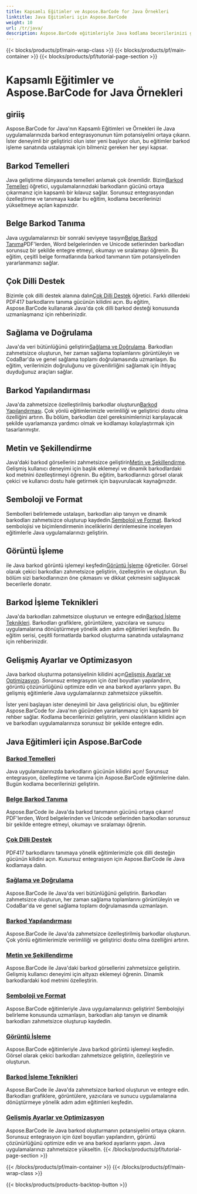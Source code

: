 ```yaml
---
title: Kapsamlı Eğitimler ve Aspose.BarCode for Java Örnekleri
linktitle: Java Eğitimleri için Aspose.BarCode
weight: 10
url: /tr/java/
description: Aspose.BarCode eğitimleriyle Java kodlama becerilerinizi geliştirin. Sorunsuz entegrasyonun, özelleştirmenin ve tanınmanın kilidini açın. Bugün barkodların gücüne dalın.
---
```


{{< blocks/products/pf/main-wrap-class >}}
{{< blocks/products/pf/main-container >}}
{{< blocks/products/pf/tutorial-page-section >}}

# Kapsamlı Eğitimler ve Aspose.BarCode for Java Örnekleri

## giriiş

Aspose.BarCode for Java'nın Kapsamlı Eğitimleri ve Örnekleri ile Java uygulamalarınızda barkod entegrasyonunun tüm potansiyelini ortaya çıkarın. İster deneyimli bir geliştirici olun ister yeni başlıyor olun, bu eğitimler barkod işleme sanatında ustalaşmak için bilmeniz gereken her şeyi kapsar.

## Barkod Temelleri

 Java geliştirme dünyasında temelleri anlamak çok önemlidir. Bizim[Barkod Temelleri](./barcode-basics/) öğretici, uygulamalarınızdaki barkodların gücünü ortaya çıkarmanız için kapsamlı bir kılavuz sağlar. Sorunsuz entegrasyondan özelleştirme ve tanımaya kadar bu eğitim, kodlama becerilerinizi yükseltmeye açılan kapınızdır.

## Belge Barkod Tanıma

 Java uygulamalarınızı bir sonraki seviyeye taşıyın[Belge Barkod Tanıma](./document-barcode-recognition/)PDF'lerden, Word belgelerinden ve Unicode setlerinden barkodları sorunsuz bir şekilde entegre etmeyi, okumayı ve sıralamayı öğrenin. Bu eğitim, çeşitli belge formatlarında barkod tanımanın tüm potansiyelinden yararlanmanızı sağlar.

## Çok Dilli Destek

 Bizimle çok dilli destek alanına dalın[Çok Dilli Destek](./multilingual-support/) öğretici. Farklı dillerdeki PDF417 barkodlarını tanıma gücünün kilidini açın. Bu eğitim, Aspose.BarCode kullanarak Java'da çok dilli barkod desteği konusunda uzmanlaşmanız için rehberinizdir.

## Sağlama ve Doğrulama

 Java'da veri bütünlüğünü geliştirin[Sağlama ve Doğrulama](./checksum-and-validation/). Barkodları zahmetsizce oluşturun, her zaman sağlama toplamlarını görüntüleyin ve CodaBar'da ve genel sağlama toplamı doğrulamasında uzmanlaşın. Bu eğitim, verilerinizin doğruluğunu ve güvenilirliğini sağlamak için ihtiyaç duyduğunuz araçları sağlar.

## Barkod Yapılandırması

 Java'da zahmetsizce özelleştirilmiş barkodlar oluşturun[Barkod Yapılandırması](./barcode-configuration/). Çok yönlü eğitimlerimizle verimliliği ve geliştirici dostu olma özelliğini artırın. Bu bölüm, barkodları özel gereksinimlerinizi karşılayacak şekilde uyarlamanıza yardımcı olmak ve kodlamayı kolaylaştırmak için tasarlanmıştır.

## Metin ve Şekillendirme

Java'daki barkod görsellerini zahmetsizce geliştirin[Metin ve Şekillendirme](./text-and-styling/). Gelişmiş kullanıcı deneyimi için başlık eklemeyi ve dinamik barkodlardaki kod metnini özelleştirmeyi öğrenin. Bu eğitim, barkodlarınızı görsel olarak çekici ve kullanıcı dostu hale getirmek için başvurulacak kaynağınızdır.

## Semboloji ve Format

 Sembolleri belirlemede ustalaşın, barkodları alıp tanıyın ve dinamik barkodları zahmetsizce oluşturup kaydedin.[Semboloji ve Format](./symbology-and-format/). Barkod sembolojisi ve biçimlendirmenin inceliklerini derinlemesine inceleyen eğitimlerle Java uygulamalarınızı geliştirin.

## Görüntü İşleme

 ile Java barkod görüntü işlemeyi keşfedin[Görüntü İşleme](./image-manipulation/) öğreticiler. Görsel olarak çekici barkodları zahmetsizce geliştirin, özelleştirin ve oluşturun. Bu bölüm sizi barkodlarınızın öne çıkmasını ve dikkat çekmesini sağlayacak becerilerle donatır.

## Barkod İşleme Teknikleri

 Java'da barkodları zahmetsizce oluşturun ve entegre edin[Barkod İşleme Teknikleri](./barcode-rendering-techniques/). Barkodları grafiklere, görüntülere, yazıcılara ve sunucu uygulamalarına dönüştürmeye yönelik adım adım eğitimleri keşfedin. Bu eğitim serisi, çeşitli formatlarda barkod oluşturma sanatında ustalaşmanız için rehberinizdir.

## Gelişmiş Ayarlar ve Optimizasyon

Java barkod oluşturma potansiyelinin kilidini açın[Gelişmiş Ayarlar ve Optimizasyon](./advanced-settings-and-optimization/). Sorunsuz entegrasyon için özel boyutları yapılandırın, görüntü çözünürlüğünü optimize edin ve ana barkod ayarlarını yapın. Bu gelişmiş eğitimlerle Java uygulamalarınızı zahmetsizce yükseltin.

İster yeni başlayan ister deneyimli bir Java geliştiricisi olun, bu eğitimler Aspose.BarCode for Java'nın gücünden yararlanmanız için kapsamlı bir rehber sağlar. Kodlama becerilerinizi geliştirin, yeni olasılıkların kilidini açın ve barkodları uygulamalarınıza sorunsuz bir şekilde entegre edin.

##  Java Eğitimleri için Aspose.BarCode
### [Barkod Temelleri](./barcode-basics/)
Java uygulamalarınızda barkodların gücünün kilidini açın! Sorunsuz entegrasyon, özelleştirme ve tanıma için Aspose.BarCode eğitimlerine dalın. Bugün kodlama becerilerinizi geliştirin.
### [Belge Barkod Tanıma](./document-barcode-recognition/)
Aspose.BarCode ile Java'da barkod tanımanın gücünü ortaya çıkarın! PDF'lerden, Word belgelerinden ve Unicode setlerinden barkodları sorunsuz bir şekilde entegre etmeyi, okumayı ve sıralamayı öğrenin.
### [Çok Dilli Destek](./multilingual-support/)
PDF417 barkodlarını tanımaya yönelik eğitimlerimizle çok dilli desteğin gücünün kilidini açın. Kusursuz entegrasyon için Aspose.BarCode ile Java kodlamaya dalın.
### [Sağlama ve Doğrulama](./checksum-and-validation/)
Aspose.BarCode ile Java'da veri bütünlüğünü geliştirin. Barkodları zahmetsizce oluşturun, her zaman sağlama toplamlarını görüntüleyin ve CodaBar'da ve genel sağlama toplamı doğrulamasında uzmanlaşın. 
### [Barkod Yapılandırması](./barcode-configuration/)
Aspose.BarCode ile Java'da zahmetsizce özelleştirilmiş barkodlar oluşturun. Çok yönlü eğitimlerimizle verimliliği ve geliştirici dostu olma özelliğini artırın.
### [Metin ve Şekillendirme](./text-and-styling/)
Aspose.BarCode ile Java'daki barkod görsellerini zahmetsizce geliştirin. Gelişmiş kullanıcı deneyimi için altyazı eklemeyi öğrenin. Dinamik barkodlardaki kod metnini özelleştirin.
### [Semboloji ve Format](./symbology-and-format/)
Aspose.BarCode eğitimleriyle Java uygulamalarınızı geliştirin! Sembolojiyi belirleme konusunda uzmanlaşın, barkodları alıp tanıyın ve dinamik barkodları zahmetsizce oluşturup kaydedin.
### [Görüntü İşleme](./image-manipulation/)
Aspose.BarCode eğitimleriyle Java barkod görüntü işlemeyi keşfedin. Görsel olarak çekici barkodları zahmetsizce geliştirin, özelleştirin ve oluşturun.
### [Barkod İşleme Teknikleri](./barcode-rendering-techniques/)
Aspose.BarCode ile Java'da zahmetsizce barkod oluşturun ve entegre edin. Barkodları grafiklere, görüntülere, yazıcılara ve sunucu uygulamalarına dönüştürmeye yönelik adım adım eğitimleri keşfedin.
### [Gelişmiş Ayarlar ve Optimizasyon](./advanced-settings-and-optimization/)
Aspose.BarCode ile Java barkod oluşturmanın potansiyelini ortaya çıkarın. Sorunsuz entegrasyon için özel boyutları yapılandırın, görüntü çözünürlüğünü optimize edin ve ana barkod ayarlarını yapın. Java uygulamalarınızı zahmetsizce yükseltin.
{{< /blocks/products/pf/tutorial-page-section >}}

{{< /blocks/products/pf/main-container >}}
{{< /blocks/products/pf/main-wrap-class >}}

{{< blocks/products/products-backtop-button >}}
